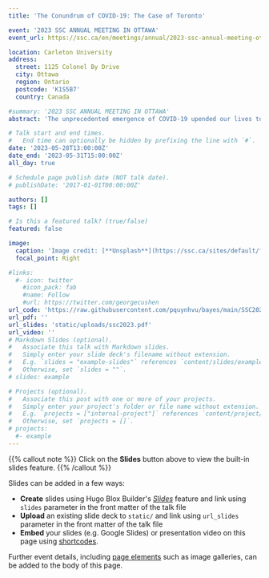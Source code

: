 ```yaml
---
title: 'The Conundrum of COVID-19: The Case of Toronto'

event: '2023 SSC ANNUAL MEETING IN OTTAWA'
event_url: https://ssc.ca/en/meetings/annual/2023-ssc-annual-meeting-ottawa

location: Carleton University 
address:
  street: 1125 Colonel By Drive
  city: Ottawa
  region: Ontario
  postcode: 'K1S5B7'
  country: Canada

#summary: '2023 SSC ANNUAL MEETING IN OTTAWA'
abstract: 'The unprecedented emergence of COVID-19 upended our lives to a great extent, resulting in pressing health crises and economic fallouts on a global scale.There have been, by and large, appreciable variations in the course of the COVID-19 outbreak across countries and territories. To come within the scope ofthis study, we combined resident-level COVID-19 fatalities data in Toronto, the 2016 census demographics data and the community council data to quantify the differentials in the extent to which residents in four Toronto districts are susceptible to COVID-19 during the early phase of the pandemic. We modelled the probability that individuals in different age groups would pass on after contracting COVID-19 in 2020 by the Hierarchical Logit Model. The findings arethat these probabilities differ across four districts, which is attributable to varied capacities and unequal access to hospitals among neighbourhoods to acertain degree. Our aim is to provide data-based guidance for further research in public health policies to reduce health inequities.'

# Talk start and end times.
#   End time can optionally be hidden by prefixing the line with `#`.
date: '2023-05-28T13:00:00Z'
date_end: '2023-05-31T15:00:00Z'
all_day: true

# Schedule page publish date (NOT talk date).
# publishDate: '2017-01-01T00:00:00Z'

authors: []
tags: []

# Is this a featured talk? (true/false)
featured: false

image:
  caption: 'Image credit: [**Unsplash**](https://ssc.ca/sites/default/files/carleton_photo_dev_1.jpg)'
  focal_point: Right

#links:
  #- icon: twitter
    #icon_pack: fab
    #name: Follow
    #url: https://twitter.com/georgecushen
url_code: 'https://raw.githubusercontent.com/pquynhvu/bayes/main/SSC2023/code/R.Rmd'
url_pdf: ''
url_slides: 'static/uploads/ssc2023.pdf'
url_video: ''
# Markdown Slides (optional).
#   Associate this talk with Markdown slides.
#   Simply enter your slide deck's filename without extension.
#   E.g. `slides = "example-slides"` references `content/slides/example-slides.md`.
#   Otherwise, set `slides = ""`.
# slides: example

# Projects (optional).
#   Associate this post with one or more of your projects.
#   Simply enter your project's folder or file name without extension.
#   E.g. `projects = ["internal-project"]` references `content/project/deep-learning/index.md`.
#   Otherwise, set `projects = []`.
# projects:
  #- example
---
```


{{% callout note %}}
Click on the **Slides** button above to view the built-in slides feature.
{{% /callout %}}

Slides can be added in a few ways:

- **Create** slides using Hugo Blox Builder's [_Slides_](https://docs.hugoblox.com/reference/content-types/) feature and link using `slides` parameter in the front matter of the talk file
- **Upload** an existing slide deck to `static/` and link using `url_slides` parameter in the front matter of the talk file
- **Embed** your slides (e.g. Google Slides) or presentation video on this page using [shortcodes](https://docs.hugoblox.com/reference/markdown/).

Further event details, including [page elements](https://docs.hugoblox.com/reference/markdown/) such as image galleries, can be added to the body of this page.
